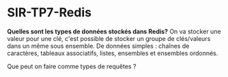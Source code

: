 # SIR-TP7-Redis

<b>Quelles sont les types de données stockés dans Redis?</b> 
  On va stocker une valeur pour une clé, c'est possible de stocker un groupe de clés/valeurs dans un même sous ensemble.
  De données simples : chaînes de caractères, tableaux associatifs, listes, ensembles et ensembles ordonnés.

Que peut on faire comme types de requêtes ?
